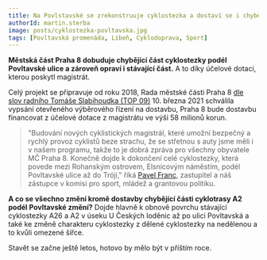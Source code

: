 ```yaml
---
title: Na Povlstavské se zrekonstruuje cyklostezka a dostaví se i chybějí část
authorId: martin.sterba
image: posts/cyklostezka-povltavska.jpg
tags: [Povltavská promenáda, Libeň, Cyklodoprava, Sport]
---
```


**Městská část Praha 8 dobuduje chybějící část cyklostezky podél Povltavské ulice a zároveň opraví i stávající část.** A to díky účelové dotaci, kterou poskytl magistrát.

Celý projekt se připravuje od roku 2018, Rada městské části Praha 8 [dle slov radního Tomáše Slabihoudka (TOP 09)](https://www.facebook.com/TomasSlabihoudekTOP09/posts/1909694139208182) 10. března 2021 schválila vypsání otevřeného výběrového řízení na dostavbu, Praha 8 bude dostavbu financovat z účelové dotace z magistrátu ve výši 58 milionů korun.

> "Budování nových cyklistických magistrál, které umožní bezpečný a rychlý provoz cyklistů beze strachu, že se střetnou s auty jsme měli i v našem programu, takže to je dobrá zpráva pro všechny obyvatele MČ Praha 8. Konečně dojde k dokončení celé cyklostezky, která povede mezi Rohanským ostrovem, Elsnicovým náměstím, podél Povltavské ulice až do Tróji," říká [Pavel Franc](https://praha8.pirati.cz/lide/pavel-franc.html), zastupitel a náš zástupce v komisi pro sport, mládež a grantovou politiku.

**A co se všechno změní kromě dostavby chybějící části cyklotrasy A2 podél Povltavské změní?**  Dojde hlavně k obnově povrchu stávající cyklostezky A26 a A2 v úseku U Českých loděnic až po ulici Povltavská a také ke změně charakteru cyklostezky z dělené cyklostezky na nedělenou a to kvůli omezené šířce.

Stavět se začne ještě letos, hotovo by mělo být v příštím roce.
